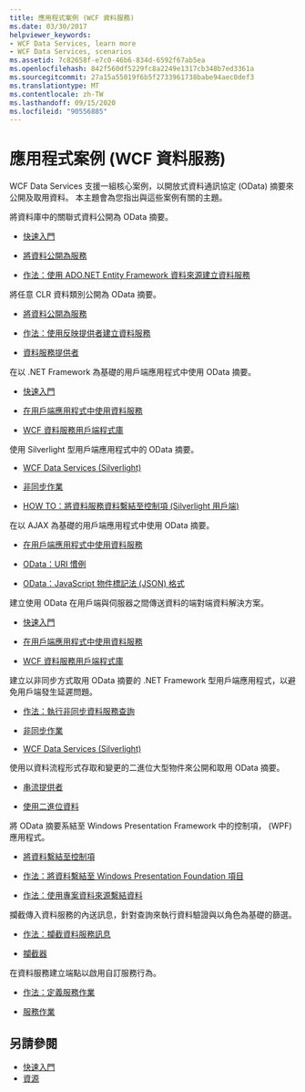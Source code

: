 ```yaml
---
title: 應用程式案例 (WCF 資料服務)
ms.date: 03/30/2017
helpviewer_keywords:
- WCF Data Services, learn more
- WCF Data Services, scenarios
ms.assetid: 7c82658f-e7c0-46b6-834d-6592f67ab5ea
ms.openlocfilehash: 842f560df5229fc8a2249e1317cb348b7ed3361a
ms.sourcegitcommit: 27a15a55019f6b5f2733961738babe94aec0def3
ms.translationtype: MT
ms.contentlocale: zh-TW
ms.lasthandoff: 09/15/2020
ms.locfileid: "90556885"
---
```

# <a name="application-scenarios-wcf-data-services"></a>應用程式案例 (WCF 資料服務)

WCF Data Services 支援一組核心案例，以開放式資料通訊協定 (OData) 摘要來公開及取用資料。 本主題會為您指出與這些案例有關的主題。

將資料庫中的關聯式資料公開為 OData 摘要。

- [快速入門](quickstart-wcf-data-services.md)

- [將資料公開為服務](exposing-your-data-as-a-service-wcf-data-services.md)

- [作法：使用 ADO.NET Entity Framework 資料來源建立資料服務](create-a-data-service-using-an-adonet-ef-data-wcf.md)

將任意 CLR 資料類別公開為 OData 摘要。

- [將資料公開為服務](exposing-your-data-as-a-service-wcf-data-services.md)

- [作法：使用反映提供者建立資料服務](create-a-data-service-using-rp-wcf-data-services.md)

- [資料服務提供者](data-services-providers-wcf-data-services.md)

在以 .NET Framework 為基礎的用戶端應用程式中使用 OData 摘要。

- [快速入門](quickstart-wcf-data-services.md)

- [在用戶端應用程式中使用資料服務](using-a-data-service-in-a-client-application-wcf-data-services.md)

- [WCF 資料服務用戶端程式庫](wcf-data-services-client-library.md)

使用 Silverlight 型用戶端應用程式中的 OData 摘要。

- [WCF Data Services (Silverlight)](/previous-versions/windows/silverlight/dotnet-windows-silverlight/cc838234(v=vs.95))

- [非同步作業](asynchronous-operations-wcf-data-services.md)

- [HOW TO：將資料服務資料繫結至控制項 (Silverlight 用戶端)](/previous-versions/dotnet/wcf-data-services/ee681614(v=vs.103))

在以 AJAX 為基礎的用戶端應用程式中使用 OData 摘要。

- [在用戶端應用程式中使用資料服務](using-a-data-service-in-a-client-application-wcf-data-services.md)

- [OData：URI 慣例](https://www.odata.org/documentation/odata-version-2-0/uri-conventions/)

- [OData：JavaScript 物件標記法 (JSON) 格式](https://www.odata.org/developers/protocols/json-format/)

建立使用 OData 在用戶端與伺服器之間傳送資料的端對端資料解決方案。

- [快速入門](quickstart-wcf-data-services.md)

- [在用戶端應用程式中使用資料服務](using-a-data-service-in-a-client-application-wcf-data-services.md)

- [WCF 資料服務用戶端程式庫](wcf-data-services-client-library.md)

建立以非同步方式取用 OData 摘要的 .NET Framework 型用戶端應用程式，以避免用戶端發生延遲問題。

- [作法：執行非同步資料服務查詢](how-to-execute-asynchronous-data-service-queries-wcf-data-services.md)

- [非同步作業](asynchronous-operations-wcf-data-services.md)

- [WCF Data Services (Silverlight)](/previous-versions/windows/silverlight/dotnet-windows-silverlight/cc838234(v=vs.95))

使用以資料流程形式存取和變更的二進位大型物件來公開和取用 OData 摘要。

- [串流提供者](streaming-provider-wcf-data-services.md)

- [使用二進位資料](working-with-binary-data-wcf-data-services.md)

將 OData 摘要系結至 Windows Presentation Framework 中的控制項， (WPF) 應用程式。

- [將資料繫結至控制項](binding-data-to-controls-wcf-data-services.md)

- [作法：將資料繫結至 Windows Presentation Foundation 項目](bind-data-to-wpf-elements-wcf-data-services.md)

- [作法：使用專案資料來源繫結資料](how-to-bind-data-using-a-project-data-source-wcf-data-services.md)

攔截傳入資料服務的內送訊息，針對查詢來執行資料驗證與以角色為基礎的篩選。

- [作法：攔截資料服務訊息](how-to-intercept-data-service-messages-wcf-data-services.md)

- [攔截器](interceptors-wcf-data-services.md)

在資料服務建立端點以啟用自訂服務行為。

- [作法：定義服務作業](how-to-define-a-service-operation-wcf-data-services.md)

- [服務作業](service-operations-wcf-data-services.md)

## <a name="see-also"></a>另請參閱

- [快速入門](quickstart-wcf-data-services.md)
- [資源](wcf-data-services-resources.md)
